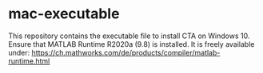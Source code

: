 # mac-executable
This repository contains the executable file to install CTA on Windows 10.
Ensure that MATLAB Runtime R2020a (9.8) is installed. It is freely
available under:
https://ch.mathworks.com/de/products/compiler/matlab-runtime.html



